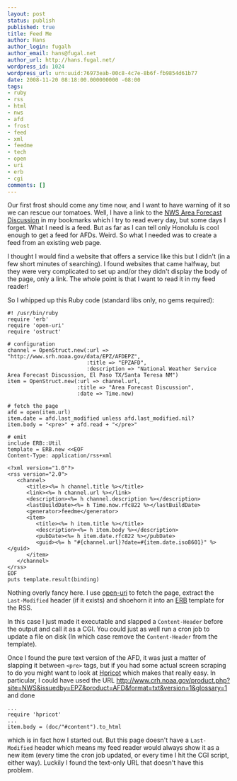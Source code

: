 ```yaml
---
layout: post
status: publish
published: true
title: Feed Me
author: Hans
author_login: fugalh
author_email: hans@fugal.net
author_url: http://hans.fugal.net/
wordpress_id: 1024
wordpress_url: urn:uuid:76973eab-00c8-4c7e-8b6f-fb9854d61b77
date: 2008-11-20 08:18:00.000000000 -08:00
tags:
- ruby
- rss
- html
- nws
- afd
- frost
- feed
- xml
- feedme
- tech
- open
- uri
- erb
- cgi
comments: []
---
```

<p>Our first frost should come any time now, and I want to have warning of it so we can rescue our tomatoes. Well, I have a link to the <a href="http://www.crh.noaa.gov/product.php?site=NWS&amp;issuedby=EPZ&amp;product=AFD&amp;format=CI&amp;version=1&amp;glossary=1">NWS Area Forecast Discussion</a> in my bookmarks which I try to read every day, but some days I forget. What I need is a feed. But as far as I can tell only Honolulu is cool enough to get a feed for AFDs. Weird. So what I needed was to create a feed from an existing web page.</p>

<p>I thought I would find a website that offers a service like this but I didn't (in a few short minutes of searching). I found websites that came halfway, but they were  very complicated to set up and/or they didn't display the body of the page, only a link. The whole point is that I want to read it in my feed reader!</p>

<p>So I whipped up this Ruby code (standard libs only, no gems required):</p>

<pre><code>#! /usr/bin/ruby
require 'erb'
require 'open-uri'
require 'ostruct'

# configuration
channel = OpenStruct.new(:url =&gt; "http://www.srh.noaa.gov/data/EPZ/AFDEPZ",
                         :title =&gt; "EPZAFD",
                         :description =&gt; "National Weather Service Area Forecast Discussion, El Paso TX/Santa Teresa NM")
item = OpenStruct.new(:url =&gt; channel.url,
                      :title =&gt; "Area Forecast Discussion",
                      :date =&gt; Time.now)

# fetch the page
afd = open(item.url)
item.date = afd.last_modified unless afd.last_modified.nil?
item.body = "&lt;pre&gt;" + afd.read + "&lt;/pre&gt;"

# emit
include ERB::Util
template = ERB.new &lt;&lt;EOF
Content-Type: application/rss+xml

&lt;?xml version="1.0"?&gt;
&lt;rss version="2.0"&gt;
   &lt;channel&gt;
      &lt;title&gt;&lt;%= h channel.title %&gt;&lt;/title&gt;
      &lt;link&gt;&lt;%= h channel.url %&gt;&lt;/link&gt;
      &lt;description&gt;&lt;%= h channel.description %&gt;&lt;/description&gt;
      &lt;lastBuildDate&gt;&lt;%= h Time.now.rfc822 %&gt;&lt;/lastBuildDate&gt;
      &lt;generator&gt;feedme&lt;/generator&gt;
      &lt;item&gt;
         &lt;title&gt;&lt;%= h item.title %&gt;&lt;/title&gt;
         &lt;description&gt;&lt;%= h item.body %&gt;&lt;/description&gt;
         &lt;pubDate&gt;&lt;%= h item.date.rfc822 %&gt;&lt;/pubDate&gt;
         &lt;guid&gt;&lt;%= h "#{channel.url}?date=#{item.date.iso8601}" %&gt;&lt;/guid&gt;
      &lt;/item&gt;
   &lt;/channel&gt;
&lt;/rss&gt;
EOF
puts template.result(binding)
</code></pre>

<p>Nothing overly fancy here. I use <a href="http://www.ruby-doc.org/stdlib/libdoc/open-uri/rdoc/index.html">open-uri</a> to fetch the page, extract the <code>Last-Modified</code> header (if it exists) and shoehorn it into an <a href="http://www.ruby-doc.org/stdlib/libdoc/erb/rdoc/index.html">ERB</a> template for the RSS.</p>

<p>In this case I just made it executable and slapped a <code>Content-Header</code> before the output and call it as a CGI. You could just as well run a cron job to update a file on disk (In which case remove the <code>Content-Header</code> from the template).</p>

<p>Once I found the pure text version of the AFD, it was just a matter of slapping it between <code>&lt;pre&gt;</code> tags, but if you had some actual screen scraping to do you might want to look at <a href="http://code.whytheluckystiff.net/hpricot/">Hpricot</a> which makes that really easy. In particular, I could have used the URL <a href="http://www.crh.noaa.gov/product.php?site=NWS&amp;issuedby=EPZ&amp;product=AFD&amp;format=txt&amp;version=1&amp;glossary=1">http://www.crh.noaa.gov/product.php?site=NWS&amp;issuedby=EPZ&amp;product=AFD&amp;format=txt&amp;version=1&amp;glossary=1</a> and done</p>

<pre><code>...
require 'hpricot'
...
item.body = (doc/"#content").to_html
</code></pre>

<p>which is in fact how I started out. But this page doesn't have a <code>Last-Modified</code> header which means my feed reader would always show it as a new item (every time the cron job updated, or every time I hit the CGI script, either way). Luckily I found the text-only URL that doesn't have this problem.</p>
